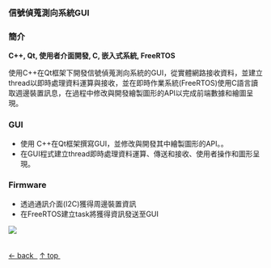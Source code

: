 ### 信號偵蒐測向系統GUI
### 簡介

**C++, Qt, 使用者介面開發, C, 嵌入式系統, FreeRTOS**

使用C++在Qt框架下開發信號偵蒐測向系統的GUI，從實體網路接收資料，並建立thread以即時處理資料運算與接收，並在即時作業系統(FreeRTOS)使用C語言讀取週邊裝置訊息，在過程中修改與開發繪製圖形的API以完成前端數據和繪圖呈現。


### GUI
* 使用 C++在Qt框架撰寫GUI，並修改與開發其中繪製圖形的API。。
* 在GUI程式建立thread即時處理資料運算、傳送和接收、使用者操作和圖形呈現。
  
### Firmware
* 透過通訊介面(I2C)獲得周邊裝置資訊
* 在FreeRTOS建立task將獲得資訊發送至GUI

<img src="/images/GUI.png"/>


<br>
<br>
<br>
<nav class="pagination" role="navigation">
    <a class="previous pagination__newer btn btn-small btn-tertiary" href="\.."> &larr;&nbsp;back&nbsp;&nbsp;</a>
    <a class="previous pagination__newer btn btn-small btn-tertiary" href="#top"> &uarr;&nbsp;top&nbsp;</a>
</nav>

<br>
